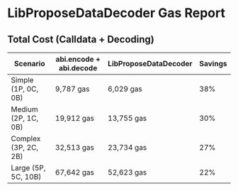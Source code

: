 # LibProposeDataDecoder Gas Report

## Total Cost (Calldata + Decoding)

| Scenario             | abi.encode + abi.decode | LibProposeDataDecoder | Savings |
| -------------------- | ----------------------- | --------------------- | ------- |
| Simple (1P, 0C, 0B)  | 9,787 gas               | 6,029 gas             | 38%     |
| Medium (2P, 1C, 0B)  | 19,912 gas              | 13,755 gas            | 30%     |
| Complex (3P, 2C, 2B) | 32,513 gas              | 23,734 gas            | 27%     |
| Large (5P, 5C, 10B)  | 67,642 gas              | 52,623 gas            | 22%     |
